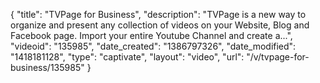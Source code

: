 {
    "title": "TVPage for Business",
    "description": "TVPage is a new way to organize and present any collection of videos on your Website, Blog and Facebook page. Import your entire Youtube Channel and create a...",
    "videoid": "135985",
    "date_created": "1386797326",
    "date_modified": "1418181128",
    "type": "captivate",
    "layout": "video",
    "url": "\/v\/tvpage-for-business\/135985"
}